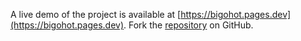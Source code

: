 A live demo of the project is available at [https://bigohot.pages.dev](https://bigohot.pages.dev).
Fork the [repository](https://github.com/eslasojica) on GitHub.